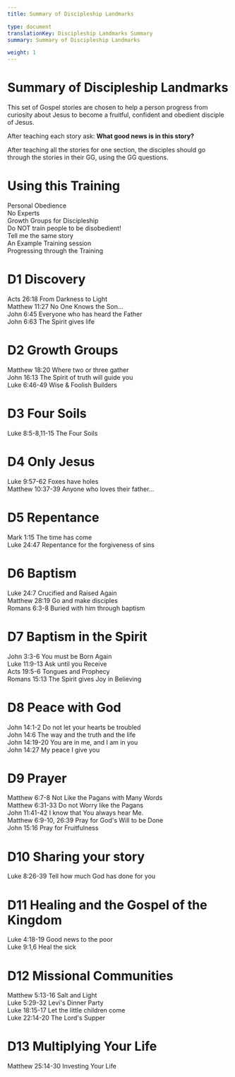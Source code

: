 ```yaml
---
title: Summary of Discipleship Landmarks

type: document
translationKey: Discipleship Landmarks Summary
summary: Summary of Discipleship Landmarks

weight: 1
---
```

# Summary of Discipleship Landmarks
This set of Gospel stories are chosen to help a person progress from curiosity about Jesus to become a fruitful, confident and obedient disciple of Jesus.

After teaching each story ask: **What good news is in this story?**

After teaching all the stories for one section, the disciples should go through the stories in their GG, using the GG questions.
# Using this Training

Personal Obedience  <br>No Experts  <br>Growth Groups for Discipleship  <br>Do NOT train people to be disobedient!  <br>Tell me the same story  <br>An Example Training session  <br>Progressing through the Training
# D1 Discovery

Acts 26:18 From Darkness to Light  <br>Matthew 11:27 No One Knows the Son...  <br>John 6:45 Everyone who has heard the Father  <br>John 6:63 The Spirit gives life
# D2 Growth Groups

Matthew 18:20 Where two or three gather  <br>John 16:13 The Spirit of truth will guide you  <br>Luke 6:46-49 Wise & Foolish Builders
# D3 Four Soils

Luke 8:5-8,11-15 The Four Soils
# D4 Only Jesus

Luke 9:57-62 Foxes have holes  <br>Matthew 10:37-39 Anyone who loves their father...
# D5 Repentance

Mark 1:15 The time has come  <br>Luke 24:47 Repentance for the forgiveness of sins
# D6 Baptism

Luke 24:7 Crucified and Raised Again  <br>Matthew 28:19 Go and make disciples  <br>Romans 6:3-8 Buried with him through baptism
# D7 Baptism in the Spirit

John 3:3-6 You must be Born Again  <br>Luke 11:9-13 Ask until you Receive  <br>Acts 19:5-6 Tongues and Prophecy  <br>Romans 15:13 The Spirit gives Joy in Believing
# D8 Peace with God

John 14:1-2 Do not let your hearts be troubled  <br>John 14:6 The way and the truth and the life  <br>John 14:19-20 You are in me, and I am in you  <br>John 14:27 My peace I give you
# D9 Prayer

Matthew 6:7-8 Not Like the Pagans with Many Words  <br>Matthew 6:31-33 Do not Worry like the Pagans  <br>John 11:41-42 I know that You always hear Me.  <br>Matthew 6:9-10, 26:39 Pray for God's Will to be Done  <br>John 15:16 Pray for Fruitfulness
# D10 Sharing your story

Luke 8:26-39 Tell how much God has done for you
# D11 Healing and the Gospel of the Kingdom

Luke 4:18-19 Good news to the poor  <br>Luke 9:1,6 Heal the sick
# D12 Missional Communities

Matthew 5:13-16 Salt and Light  <br>Luke 5:29-32 Levi's Dinner Party  <br>Luke 18:15-17 Let the little children come  <br>Luke 22:14-20 The Lord's Supper
# D13 Multiplying Your Life

Matthew 25:14-30 Investing Your Life